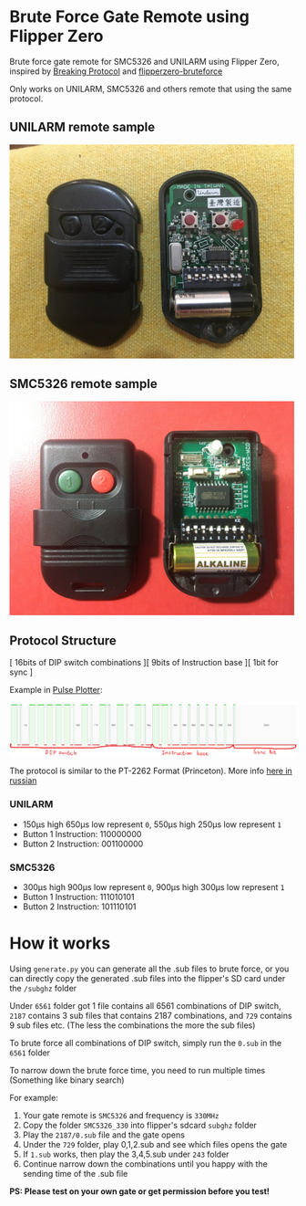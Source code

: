 # Brute Force Gate Remote using Flipper Zero

Brute force gate remote for SMC5326 and UNILARM using Flipper Zero, inspired by [Breaking Protocol](https://medium.com/csg-govtech/breaking-protocol-d3988fa85eef) and [flipperzero-bruteforce](https://github.com/tobiabocchi/flipperzero-bruteforce)

Only works on UNILARM, SMC5326 and others remote that using the same protocol.

## UNILARM remote sample

<img src="unilarm.JPG" width="500">

## SMC5326 remote sample

<img src="smc5326.JPG" width="500">

## Protocol Structure

[ 16bits of DIP switch combinations ][ 9bits of Instruction base ][ 1bit for sync ]

Example in [Pulse Plotter](https://my.flipp.dev/pulse-plotter): 

![protocol](protocol.png)

The protocol is similar to the PT-2262 Format (Princeton). More info [here in russian](https://phreakerclub.com/447)

### UNILARM
- 150μs high 650μs low represent `0`, 550μs high 250μs low represent `1`
- Button 1 Instruction: 110000000
- Button 2 Instruction: 001100000

### SMC5326
- 300μs high 900μs low represent `0`, 900μs high 300μs low represent `1`
- Button 1 Instruction: 111010101
- Button 2 Instruction: 101110101

# How it works

Using `generate.py` you can generate all the .sub files to brute force, or you can directly copy the generated .sub files into the flipper's SD card under the `/subghz` folder

Under `6561` folder got 1 file contains all 6561 combinations of DIP switch, `2187` contains 3 sub files that contains 2187 combinations, and `729` contains 9 sub files etc. (The less the combinations the more the sub files)

To brute force all combinations of DIP switch, simply run the `0.sub` in the `6561` folder

To narrow down the brute force time, you need to run multiple times (Something like binary search)

For example:

1. Your gate remote is `SMC5326` and frequency is `330MHz`
2. Copy the folder `SMC5326_330` into flipper's sdcard `subghz` folder
3. Play the `2187/0.sub` file and the gate opens
4. Under the `729` folder, play 0,1,2.sub and see which files opens the gate
5. If `1.sub` works, then play the 3,4,5.sub under `243` folder 
6. Continue narrow down the combinations until you happy with the sending time of the .sub file

**PS: Please test on your own gate or get permission before you test!**